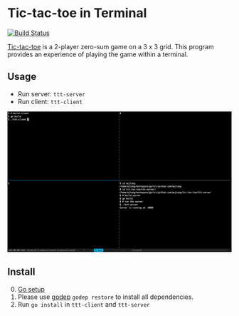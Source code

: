 # Tic-tac-toe in Terminal

[![Build Status](https://drone.io/github.com/wujiang/tic-tac-toe/status.png)](https://drone.io/github.com/wujiang/tic-tac-toe/latest)

[Tic-tac-toe](http://en.wikipedia.org/wiki/Tic-tac-toe) is a 2-player
zero-sum game on a 3 x 3 grid. This program provides an
experience of playing the game within a terminal.

## Usage

- Run server: `ttt-server`
- Run client: `ttt-client`

![Demo](./demo.gif)

## Install

0. [Go setup](http://golang.org/doc/install)
1. Please use [godep](https://github.com/tools/godep) `godep restore`
   to install all dependencies.
2. Run `go install` in `ttt-client` and `ttt-server`
